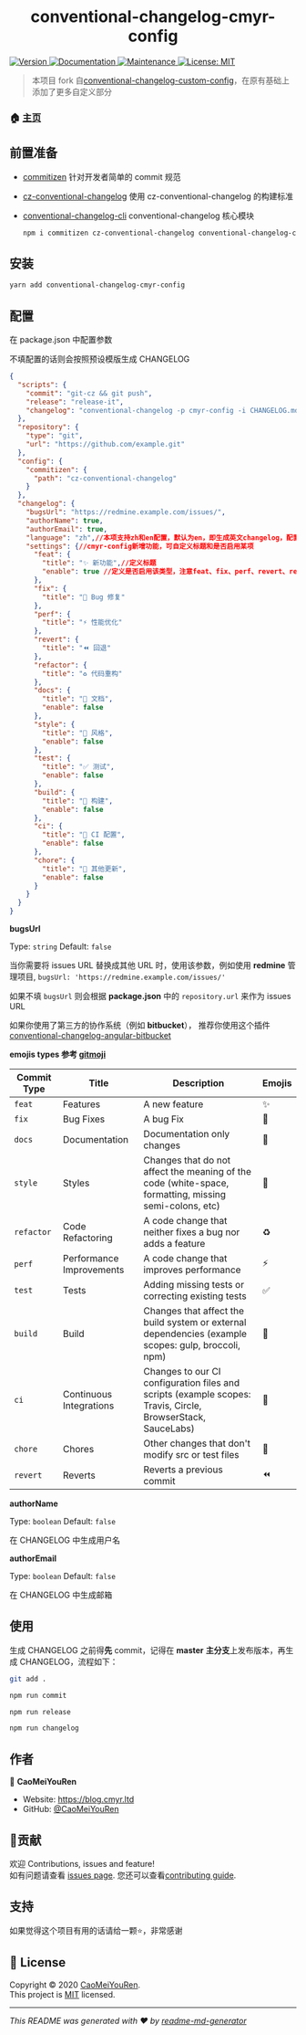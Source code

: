 <h1 align="center">conventional-changelog-cmyr-config </h1>
<p>
  <a href="https://www.npmjs.com/package/conventional-changelog-cmyr-config" target="_blank">
    <img alt="Version" src="https://img.shields.io/npm/v/conventional-changelog-cmyr-config.svg">
  </a>
  <a href="https://github.com/CaoMeiYouRen/conventional-changelog-cmyr-config#readme" target="_blank">
    <img alt="Documentation" src="https://img.shields.io/badge/documentation-yes-brightgreen.svg" />
  </a>
  <a href="https://github.com/CaoMeiYouRen/conventional-changelog-cmyr-config/graphs/commit-activity" target="_blank">
    <img alt="Maintenance" src="https://img.shields.io/badge/Maintained%3F-yes-green.svg" />
  </a>
  <a href="https://github.com/CaoMeiYouRen/conventional-changelog-cmyr-config/blob/master/LICENSE" target="_blank">
    <img alt="License: MIT" src="https://img.shields.io/github/license/CaoMeiYouRen/conventional-changelog-cmyr-config" />
  </a>
</p>


> 本项目 fork 自[conventional-changelog-custom-config](https://github.com/ITxiaohao/conventional-changelog-custom-config)，在原有基础上添加了更多自定义部分

### 🏠 [主页](https://github.com/CaoMeiYouRen/conventional-changelog-cmyr-config#readme)

## 前置准备

-   [commitizen](https://github.com/commitizen/cz-cli) 针对开发者简单的 commit 规范

-   [cz-conventional-changelog](https://github.com/commitizen/cz-conventional-changelog) 使用 cz-conventional-changelog 的构建标准

-   [conventional-changelog-cli](https://github.com/conventional-changelog/conventional-changelog/tree/master/packages/conventional-changelog-cli#readme) conventional-changelog 核心模块

    ```bash
    npm i commitizen cz-conventional-changelog conventional-changelog-cli --save-dev
    ```

## 安装

```sh
yarn add conventional-changelog-cmyr-config
```

## 配置

在 package.json 中配置参数

不填配置的话则会按照预设模版生成 CHANGELOG

```json
{
  "scripts": {
    "commit": "git-cz && git push",
    "release": "release-it",
    "changelog": "conventional-changelog -p cmyr-config -i CHANGELOG.md -s -r 0"
  },
  "repository": {
    "type": "git",
    "url": "https://github.com/example.git"
  },
  "config": {
    "commitizen": {
      "path": "cz-conventional-changelog"
    }
  },
  "changelog": {
    "bugsUrl": "https://redmine.example.com/issues/",
    "authorName": true,
    "authorEmail": true,
    "language": "zh",//本项支持zh和en配置，默认为en，即生成英文changelog，配置后以下settings可省略。（但如果配置了settings会覆盖language的默认配置）
    "settings": {//cmyr-config新增功能，可自定义标题和是否启用某项
      "feat": {
        "title": "✨ 新功能",//定义标题
        "enable": true //定义是否启用该类型，注意feat、fix、perf、revert、refactor这几个类型的commit无法关闭
      },
      "fix": {
        "title": "🐛 Bug 修复"
      },
      "perf": {
        "title": "⚡ 性能优化"
      },
      "revert": {
        "title": "⏪ 回退"
      },
      "refactor": {
        "title": "♻ 代码重构"
      },
      "docs": {
        "title": "📝 文档",
        "enable": false
      },
      "style": {
        "title": "💄 风格",
        "enable": false
      },
      "test": {
        "title": "✅ 测试",
        "enable": false
      },
      "build": {
        "title": "👷‍ 构建",
        "enable": false
      },
      "ci": {
        "title": "🔧 CI 配置",
        "enable": false
      },
      "chore": {
        "title": "🎫 其他更新",
        "enable": false
      }
    }
  }
}
```

**bugsUrl**

Type: `string` Default: `false`

当你需要将 issues URL 替换成其他 URL 时，使用该参数，例如使用 **redmine** 管理项目, `bugsUrl: 'https://redmine.example.com/issues/'`

如果不填 `bugsUrl` 则会根据 **package.json** 中的 `repository.url` 来作为 issues URL

如果你使用了第三方的协作系统（例如 **bitbucket**）， 推荐你使用这个插件 [conventional-changelog-angular-bitbucket](https://github.com/uglow/conventional-changelog-angular-bitbucket)

**emojis types 参考 [gitmoji](https://gitmoji.carloscuesta.me/)**

| Commit Type | Title                    | Description                                                                                                 | Emojis |
|-------------|--------------------------|-------------------------------------------------------------------------------------------------------------|--------|
| `feat`      | Features                 | A new feature                                                                                               | ✨      |
| `fix`       | Bug Fixes                | A bug Fix                                                                                                   | 🐛     |
| `docs`      | Documentation            | Documentation only changes                                                                                  | 📝     |
| `style`     | Styles                   | Changes that do not affect the meaning of the code (white-space, formatting, missing semi-colons, etc)      | 💄     |
| `refactor`  | Code Refactoring         | A code change that neither fixes a bug nor adds a feature                                                   | ♻️      |
| `perf`      | Performance Improvements | A code change that improves performance                                                                     | ⚡️      |
| `test`      | Tests                    | Adding missing tests or correcting existing tests                                                           | ✅      |
| `build`     | Build                    | Changes that affect the build system or external dependencies (example scopes: gulp, broccoli, npm)         | 👷     |
| `ci`        | Continuous Integrations  | Changes to our CI configuration files and scripts (example scopes: Travis, Circle, BrowserStack, SauceLabs) | 🔧     |
| `chore`     | Chores                   | Other changes that don't modify src or test files                                                           | 🎫     |
| `revert`    | Reverts                  | Reverts a previous commit                                                                                   | ⏪      |

**authorName**

Type: `boolean` Default: `false`

在 CHANGELOG 中生成用户名

**authorEmail**

Type: `boolean` Default: `false`

在 CHANGELOG 中生成邮箱

## 使用

生成 CHANGELOG 之前得**先** commit，记得在 **master** **主分支**上发布版本，再生成 CHANGELOG，流程如下：

```sh
git add .

npm run commit

npm run release

npm run changelog
```

## 作者


👤 **CaoMeiYouRen**

* Website: https://blog.cmyr.ltd
* GitHub: [@CaoMeiYouRen](https://github.com/CaoMeiYouRen)

## 🤝贡献

欢迎 Contributions, issues and feature!<br />如有问题请查看 [issues page](https://github.com/CaoMeiYouRen/conventional-changelog-cmyr-config/issues). 您还可以查看[contributing guide](https://github.com/CaoMeiYouRen/conventional-changelog-cmyr-config/blob/master/CONTRIBUTING.md).

## 支持

如果觉得这个项目有用的话请给一颗⭐️，非常感谢

## 📝 License

Copyright © 2020 [CaoMeiYouRen](https://github.com/CaoMeiYouRen).<br />
This project is [MIT](https://github.com/CaoMeiYouRen/conventional-changelog-cmyr-config/blob/master/LICENSE) licensed.

***
_This README was generated with ❤️ by [readme-md-generator](https://github.com/kefranabg/readme-md-generator)_
